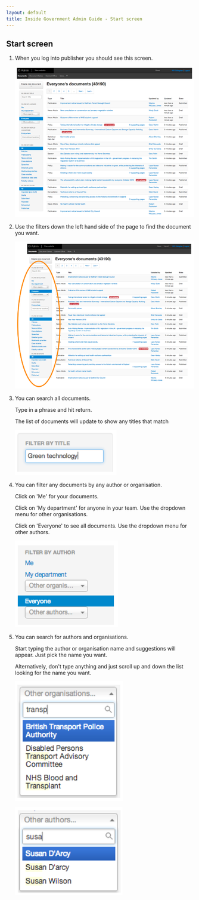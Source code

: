```yaml
---
layout: default
title: Inside Government Admin Guide - Start screen
---
```


## Start screen

1. When you log into publisher you should see this screen.

   ![Start screen 1](start-screen-1.png)
   
2. Use the filters down the left hand side of the page to find the document you want.

   ![Start screen 2](start-screen-2.png)
   
3. You can search all documents. 

   Type in a phrase and hit return.
   
   The list of documents will update to show any titles that match

   ![Start screen 3](start-screen-3.png)
   
4. You can filter any documents by any author or organisation.

   Click on 'Me' for your documents.
   
   Click on 'My department' for anyone in your team. Use the dropdown menu for other organisations.

   Click on 'Everyone' to see all documents. Use the dropdown menu for other authors.

   ![Start screen 4](start-screen-4.png)

5. You can search for authors and organisations.

   Start typing the author or organisation name and suggestions will appear. Just pick the name you want.

   Alternatively, don't type anything and just scroll up and down the list looking for the name you want.

   ![Start screen 5](start-screen-5.png)

   ![Start screen 6](start-screen-6.png)
